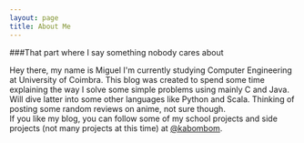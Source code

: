 ```yaml
---
layout: page
title: About Me
---
```


###That part where I say something nobody cares about

Hey there, my name is Miguel I'm currently studying Computer Engineering at University of Coimbra. This blog was created to spend some time explaining the way I solve some simple problems using mainly C and Java. Will dive latter into some other languages like Python and Scala. Thinking of posting some random reviews on anime, not sure though.                     
If you like my blog, you can follow some of my school projects and side projects (not many projects at this time) at [@kabombom](https://github.com/kabombom).

